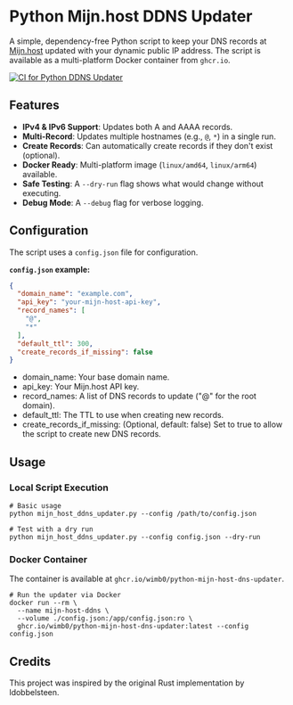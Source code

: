 # Python Mijn.host DDNS Updater

A simple, dependency-free Python script to keep your DNS records at [Mijn.host](https://mijn.host) updated with your dynamic public IP address.
The script is available as a multi-platform Docker container from `ghcr.io`.

[![CI for Python DDNS Updater](https://github.com/wimb0/python-mijn-host-dns-updater/actions/workflows/ci.yml/badge.svg)](https://github.com/wimb0/python-mijn-host-dns-updater/actions/workflows/ci.yml)

## Features

-   **IPv4 & IPv6 Support**: Updates both A and AAAA records.
-   **Multi-Record**: Updates multiple hostnames (e.g., `@`, `*`) in a single run.
-   **Create Records**: Can automatically create records if they don't exist (optional).
-   **Docker Ready**: Multi-platform image (`linux/amd64`, `linux/arm64`) available.
-   **Safe Testing**: A `--dry-run` flag shows what would change without executing.
-   **Debug Mode**: A `--debug` flag for verbose logging.

## Configuration

The script uses a `config.json` file for configuration.

**`config.json` example:**

```json
{
  "domain_name": "example.com",
  "api_key": "your-mijn-host-api-key",
  "record_names": [
    "@",
    "*"
  ],
  "default_ttl": 300,
  "create_records_if_missing": false
}
```
- domain_name: Your base domain name.
- api_key: Your Mijn.host API key.
- record_names: A list of DNS records to update ("@" for the root domain).
- default_ttl: The TTL to use when creating new records.
- create_records_if_missing: (Optional, default: false) Set to true to allow the script to create new DNS records.

## Usage
### Local Script Execution
```
# Basic usage
python mijn_host_ddns_updater.py --config /path/to/config.json

# Test with a dry run
python mijn_host_ddns_updater.py --config config.json --dry-run
```
### Docker Container
The container is available at `ghcr.io/wimb0/python-mijn-host-dns-updater`.

```
# Run the updater via Docker
docker run --rm \
  --name mijn-host-ddns \
  --volume ./config.json:/app/config.json:ro \
  ghcr.io/wimb0/python-mijn-host-dns-updater:latest --config config.json
```
 
## Credits
This project was inspired by the original Rust implementation by ldobbelsteen.
